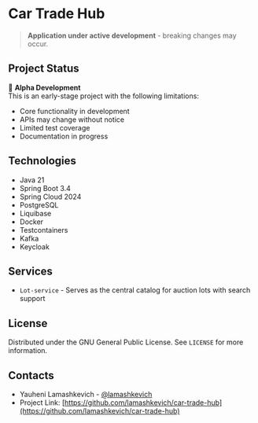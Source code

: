 # Car Trade Hub
> **Application under active development** - breaking changes may occur.

## Project Status
🚧 **Alpha Development**  
This is an early-stage project with the following limitations:
- Core functionality in development
- APIs may change without notice
- Limited test coverage
- Documentation in progress

## Technologies
- Java 21
- Spring Boot 3.4
- Spring Cloud 2024
- PostgreSQL
- Liquibase
- Docker
- Testcontainers
- Kafka
- Keycloak

## Services
- `Lot-service` - Serves as the central catalog for auction lots with search support

## License
Distributed under the GNU General Public License. See `LICENSE` for more information.

## Contacts
- Yauheni Lamashkevich - [@lamashkevich](https://github.com/lamashkevich)
- Project Link: [https://github.com/lamashkevich/car-trade-hub](https://github.com/lamashkevich/car-trade-hub)
